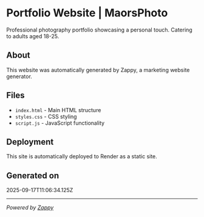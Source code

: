 # Portfolio Website | MaorsPhoto

Professional photography portfolio showcasing a personal touch. Catering to adults aged 18-25.

## About

This website was automatically generated by Zappy, a marketing website generator.

## Files

- `index.html` - Main HTML structure
- `styles.css` - CSS styling
- `script.js` - JavaScript functionality

## Deployment

This site is automatically deployed to Render as a static site.

## Generated on

2025-09-17T11:06:34.125Z

---

*Powered by [Zappy](https://zappy.dev)*
